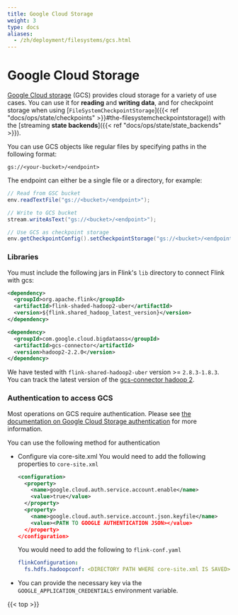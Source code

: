 ```yaml
---
title: Google Cloud Storage
weight: 3
type: docs
aliases:
  - /zh/deployment/filesystems/gcs.html
---
```

<!--
Licensed to the Apache Software Foundation (ASF) under one
or more contributor license agreements.  See the NOTICE file
distributed with this work for additional information
regarding copyright ownership.  The ASF licenses this file
to you under the Apache License, Version 2.0 (the
"License"); you may not use this file except in compliance
with the License.  You may obtain a copy of the License at

  http://www.apache.org/licenses/LICENSE-2.0

Unless required by applicable law or agreed to in writing,
software distributed under the License is distributed on an
"AS IS" BASIS, WITHOUT WARRANTIES OR CONDITIONS OF ANY
KIND, either express or implied.  See the License for the
specific language governing permissions and limitations
under the License.
-->

# Google Cloud Storage

[Google Cloud storage](https://cloud.google.com/storage) (GCS) provides cloud storage for a variety of use cases. You can use it for **reading** and **writing data**, and for checkpoint storage when using [`FileSystemCheckpointStorage`]({{< ref "docs/ops/state/checkpoints" >}}#the-filesystemcheckpointstorage)) with the [streaming **state backends**]({{< ref "docs/ops/state/state_backends" >}}).



You can use GCS objects like regular files by specifying paths in the following format:

```plain
gs://<your-bucket>/<endpoint>
```

The endpoint can either be a single file or a directory, for example:

```java
// Read from GSC bucket
env.readTextFile("gs://<bucket>/<endpoint>");

// Write to GCS bucket
stream.writeAsText("gs://<bucket>/<endpoint>");

// Use GCS as checkpoint storage
env.getCheckpointConfig().setCheckpointStorage("gs://<bucket>/<endpoint>");

```

### Libraries

You must include the following jars in Flink's `lib` directory to connect Flink with gcs:

```xml
<dependency>
  <groupId>org.apache.flink</groupId>
  <artifactId>flink-shaded-hadoop2-uber</artifactId>
  <version>${flink.shared_hadoop_latest_version}</version>
</dependency>

<dependency>
  <groupId>com.google.cloud.bigdataoss</groupId>
  <artifactId>gcs-connector</artifactId>
  <version>hadoop2-2.2.0</version>
</dependency>
```

We have tested with `flink-shared-hadoop2-uber` version >= `2.8.3-1.8.3`.
You can track the latest version of the [gcs-connector hadoop 2](https://storage.googleapis.com/hadoop-lib/gcs/gcs-connector-latest-hadoop2.jar).

### Authentication to access GCS

Most operations on GCS require authentication. Please see [the documentation on Google Cloud Storage authentication](https://cloud.google.com/storage/docs/authentication) for more information.

You can use the following method for authentication
* Configure via core-site.xml
  You would need to add the following properties to `core-site.xml`

  ```xml
  <configuration>
    <property>
      <name>google.cloud.auth.service.account.enable</name>
      <value>true</value>
    </property>
    <property>
      <name>google.cloud.auth.service.account.json.keyfile</name>
      <value><PATH TO GOOGLE AUTHENTICATION JSON></value>
    </property>
  </configuration>
  ```

  You would need to add the following to `flink-conf.yaml`

  ```yaml
  flinkConfiguration:
    fs.hdfs.hadoopconf: <DIRECTORY PATH WHERE core-site.xml IS SAVED>
  ```

* You can provide the necessary key via the `GOOGLE_APPLICATION_CREDENTIALS` environment variable.



{{< top >}}
